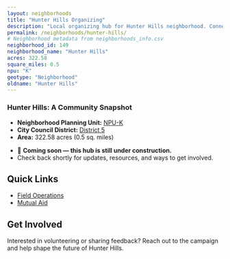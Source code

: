```yaml
---
layout: neighborhoods
title: "Hunter Hills Organizing"
description: "Local organizing hub for Hunter Hills neighborhood. Connect with field operations, mutual aid, and community organizing efforts."
permalink: /neighborhoods/hunter-hills/
# Neighborhood metadata from neighborhoods_info.csv
neighborhood_id: 149
neighborhood_name: "Hunter Hills"
acres: 322.58
square_miles: 0.5
npu: "K"
geotype: "Neighborhood"
oldname: "Hunter Hills"
---
```


### **Hunter Hills: A Community Snapshot**

  * **Neighborhood Planning Unit:** [NPU-K](https://www.atlantaga.gov/government/departments/city-planning/neighborhood-planning-units/neighborhood-and-npu-contacts)
  * **City Council District:** [District 5](https://citycouncil.atlantaga.gov/council-members/antonio-lewis)
  * **Area:** 322.58 acres (0.5 sq. miles)

- 🚧 **Coming soon — this hub is still under construction.**
- Check back shortly for updates, resources, and ways to get involved.

## Quick Links

- [Field Operations](./field-ops/)
- [Mutual Aid](./mutual-aid/)

## Get Involved

Interested in volunteering or sharing feedback? Reach out to the campaign and help shape the future of Hunter Hills.
